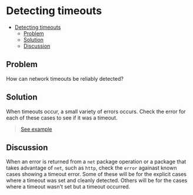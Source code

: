 # Detecting timeouts

- [Detecting timeouts](#detecting-timeouts)
  - [Problem](#problem)
  - [Solution](#solution)
  - [Discussion](#discussion)

## Problem

How can network timeouts be reliably detected?

## Solution

When timeouts occur, a small variety of errors occurs. Check the error for each of these cases to see if it was a timeout.

> [See example](../detecting_timeout.go)

## Discussion

When an error is returned from a `net` package operation or a package that takes advantage of `net`, such as `http`, check the `error` againast known cases showing a timeout error. Some of these will be for the explicit cases where a timeout was set and cleanly detected. Others will be for the cases where a timeout wasn't set but a timeout occurred.
